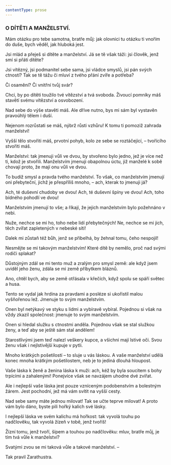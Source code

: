 ```yaml
---
contentType: prose
---
```


<section>

### O DÍTĚTI A MANŽELSTVÍ.

Mám otázku pro tebe samotna, bratře můj: jak olovnici tu otázku ti vnořím do duše, bych věděl, jak hluboká jest. 

Jsi mlád a přeješ si dítěte a manželství. Já se tě však táži: jsi člověk, jenž smí si přáti dítěte? 

Jsi vítězný, jsi podmanitel sebe sama, jsi vládce smyslů, jsi pán svých ctností? Tak se tě tážu či mluví z tvého přání zvíře a potřeba? 

Či osamění? Či vnitřní tvůj svár?

Chci, by po dítěti toužilo tvé vítězství a tvá svoboda. Živoucí pomníky máš stavětí svému vítězství a osvobození.

Nad sebe do výše stavěti máš. Ale dříve nutno, bys mi sám byl vystavěn pravoúhlý tělem i duší.

Nejenom rozrůstati se máš, nýbrž růsti vzhůru! K tomu ti pomoziž zahrada manželství!

Vyšší tělo stvořiti máš, prvotní pohyb, kolo ze sebe se roztáčející, – tvořícího stvořiti máš.

Manželství: tak jmenuji vůli ve dvou, by stvořeno bylo jedno, jež je více než ti, kdož je stvořili. Manželstvím jmenuji obapolnou úctu, již manželé k sobě chovají proto, že mají onu vůli ve dvou.

To budiž smysl a pravda tvého manželství. To však, co manželstvím jmenují oni přebyteční, jichž je přespříliš mnoho, – ach, kterak to jmenuji já?

Ach, té duševní chudoby ve dvou! Ach, té duševní špíny ve dvou! Ach, toho bídného pohodlí ve dvou!

Manželstvím jmenují to vše; a říkají, že jejich manželstvím bylo požehnáno v nebi.

Nuže, nechce se mi ho, toho nebe lidí přebytečných! Ne, nechce se mi jich, těch zvířat zapletených v nebeské síti!

Dalek mi zůstaň též bůh, jenž se přibelhá, by žehnal tomu, čeho nespojil!

Nesmějte se mi takovým manželstvím! Které dítě by nemělo, proč nad svými rodiči splakat?

Důstojným zdál se mi tento muž a zralým pro smysl země: ale když jsem uviděl jeho ženu, zdála se mi země příbytkem bláznů.

Ano, chtěl bych, aby se země otřásala v křečích, když spolu se spáří světec a husa.

Tento se vydal jak hrdina za pravdami a posléze si ukořistil malou vyšňořenou lež. Jmenuje to svým manželstvím.

Onen byl netýkavý ve styku s lidmi a vybíravě vybíral. Pojednou si však na vždy zkazil společnost: jmenuje to svým manželstvím.

Onen si hledal služku s ctnostmi anděla. Pojednou však se stal služkou ženy, a teď aby se ještě sám stal andělem!

Starostlivými jsem teď nalezl veškery kupce, a všichni mají lstivé oči. Svou ženu však i nejlstivější kupuje v pytli.

Mnoho krátkých pošetilostí – to sluje u vás láskou. A vaše manželství udělá konec mnoha krátkým pošetilostem, neb je to jediná dlouhá hloupost.

Vaše láska k ženě a ženina láska k muži: ach, kéž by byla soucitem s bohy trpícími a zahalenými! Ponejvíce však se navzájem uhodne dvé zvířat.

Ale i nejlepší vaše láska jest pouze vzníceným podobenstvím a bolestným žárem. Jest pochodní, jež má vám svítit na vyšší cesty.

Nad sebe samy máte jednou milovat! Tak se učte teprve milovat! A proto vám bylo dáno, byste pili hořký kalich své lásky. 

I nejlepší láska ve svém kalichu má hořkost: tak vyvolá touhu po nadčlověku, tak vyvolá žízeň v tobě, jenž tvoříš! 

Žízní tomu, jenž tvoří, šípem a touhou po nadčlověku: mluv, bratře můj, je tím tvá vůle k manželství? 

Svatými zvou se mi taková vůle a takové manželství. –

</section>

<section>

Tak pravil Zarathustra.

</section>
